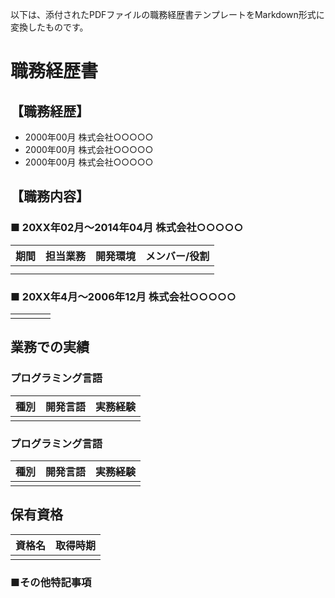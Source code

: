 以下は、添付されたPDFファイルの職務経歴書テンプレートをMarkdown形式に変換したものです。

# 職務経歴書

## 【職務経歴】

- 2000年00月 株式会社○○○○○
- 2000年00月 株式会社○○○○○  
- 2000年00月 株式会社○○○○○

## 【職務内容】

### ■ 20XX年02月〜2014年04月 株式会社○○○○○

| 期間 | 担当業務 | 開発環境 | メンバー/役割 |
|------|----------|----------|---------------|
|      |          |          |               |
|      |          |          |               |

### ■ 20XX年4月〜2006年12月 株式会社○○○○○ 

|     |     |     |     |
|-----|-----|-----|-----|
|     |     |     |     |

## 業務での実績

### プログラミング言語

| 種別 | 開発言語 | 実務経験 |
|------|----------|---------|
|      |          |         |

### プログラミング言語

| 種別 | 開発言語 | 実務経験 |
|------|----------|---------|
|      |          |         |

## 保有資格

|  資格名   |  取得時期   |
|-----|-----|
|     |     |

### ■その他特記事項

